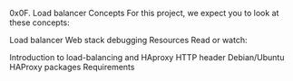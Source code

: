 0x0F. Load balancer
Concepts
For this project, we expect you to look at these concepts:

Load balancer
Web stack debugging
Resources
Read or watch:

Introduction to load-balancing and HAproxy
HTTP header
Debian/Ubuntu HAProxy packages
Requirements
